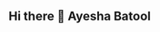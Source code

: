## Hi there 👋 Ayesha Batool

<!--
**Ayesha Batool** 

- 🔭 I’m currently Studenton ...
- 🌱 I’m currently learning Business Administration...
- 📫 How to reach me: LinkedIn https://www.linkedin.com/in/ayesha-batool-aba679241?utm_source=share&utm_campaign=share_via&utm_content=profile&utm_medium=android_app
-->
